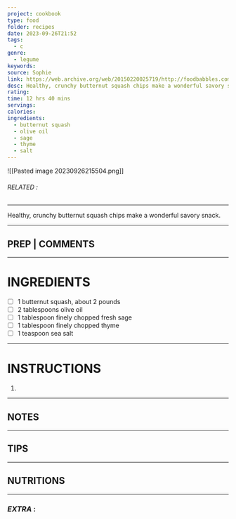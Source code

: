 ```yaml
---
project: cookbook
type: food
folder: recipes
date: 2023-09-26T21:52
tags:
  - c
genre:
  - legume
keywords: 
source: Sophie
link: https://web.archive.org/web/20150220025719/http://foodbabbles.com/2014/01/butternut-squash-chips/
desc: Healthy, crunchy butternut squash chips make a wonderful savory snack.
rating: 
time: 12 hrs 40 mins
servings: 
calories: 
ingredients:
  - butternut squash
  - olive oil
  - sage
  - thyme
  - salt
---
```


![[Pasted image 20230926215504.png]]
###### *RELATED* : 
---
Healthy, crunchy butternut squash chips make a wonderful savory snack.

---
## PREP | COMMENTS



---
# INGREDIENTS

- [ ] 1 butternut squash, about 2 pounds
- [ ] 2 tablespoons olive oil
- [ ] 1 tablespoon finely chopped fresh sage
- [ ] 1 tablespoon finely chopped thyme
- [ ] 1 teaspoon sea salt

---
# INSTRUCTIONS

1. 

---
## NOTES



---
## TIPS



---
## NUTRITIONS



---
### *EXTRA* :




